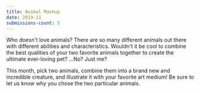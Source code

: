 ```yaml
---
title: Animal Mashup
date: 2019-11
submissions-count: 5
---
```

Who doesn't love animals? There are so many different animals out there with different abilities and characteristics. Wouldn't it be cool to combine the best qualities of your two favorite animals together to create the ultimate ever-loving pet? ...No? Just me?

This month, pick two animals, combine them into a brand new and incredible creature, and illustrate it with your favorite art medium! Be sure to let us know why you chose the two particular animals.
